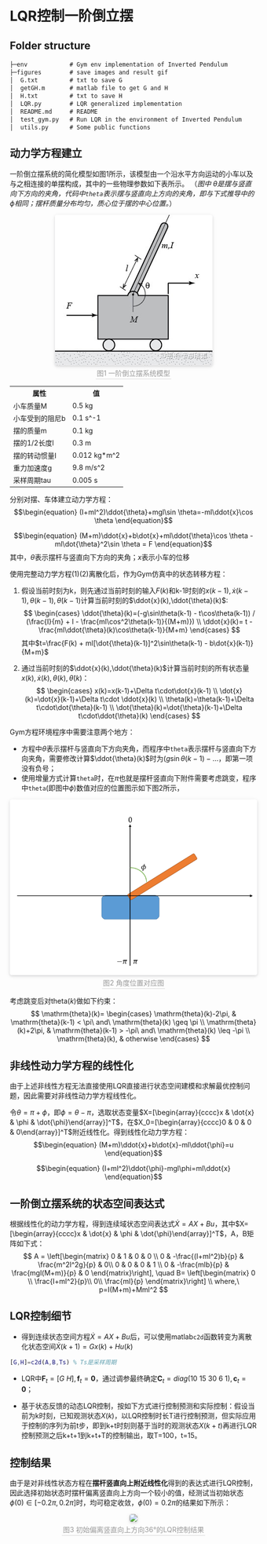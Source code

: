 # LQR控制一阶倒立摆

## Folder structure 
```
├─env            # Gym env implementation of Inverted Pendulum
├─figures        # save images and result gif
│  G.txt         # txt to save G
│  getGH.m       # matlab file to get G and H
│  H.txt         # txt to save H
│  LQR.py        # LQR generalized implementation
│  README.md     # README
│  test_gym.py   # Run LQR in the environment of Inverted Pendulum
│  utils.py      # Some public functions
```

## 动力学方程建立
一阶倒立摆系统的简化模型如图1所示，该模型由一个沿水平方向运动的小车以及与之相连接的单摆构成，其中的一些物理参数如下表所示。
（*图中 $\theta$是摆与竖直向下方向的夹角，代码中`theta`表示摆与竖直向上方向的夹角，即与下式推导中的 $\phi$相同；摆杆质量分布均匀，质心位于摆的中心位置。*）
<center>
    <img style="border-radius: 0.3125em;
    box-shadow: 0 2px 4px 0 rgba(34,36,38,.12),0 2px 10px 0 rgba(34,36,38,.08);" 
    src="./figures/system%20model.jpg">
    <br>
    <div style="color:orange; border-bottom: 1px solid #d9d9d9;
    display: inline-block;
    color: #999;
    padding: 2px;">图1 一阶倒立摆系统模型</div>
</center>

<center>

<table>
   <tr>
        <th> 属性 </th>
        <th> 值 </th>
   </tr>
   <tr>
        <td> 小车质量M </td>
        <td> 0.5 kg </td>
   </tr>
   <tr>
        <td> 小车受到的阻尼b </td>
        <td> 0.1 s^-1</td>
   </tr>
   <tr>
        <td> 摆的质量m </td>
        <td> 0.1 kg </td>
   </tr>
   <tr>
        <td> 摆的1/2长度l </td>
        <td> 0.3 m </td>
   </tr>
   <tr>
        <td> 摆的转动惯量I </td>
        <td> 0.012 kg*m^2 </td>
   </tr>
   <tr>
        <td> 重力加速度g </td>
        <td> 9.8 m/s^2 </td>
   </tr>
   <tr>
        <td> 采样周期tau </td>
        <td> 0.005 s </td>
   </tr>
</table>
</center>

分别对摆、车体建立动力学方程：
$$\begin{equation} 
(I+ml^2)\ddot{\theta}+mgl\sin \theta=-ml\ddot{x}\cos \theta 
\end{equation}$$

$$\begin{equation}
(M+m)\ddot{x}+b\dot{x}+ml\ddot{\theta}\cos \theta - ml\dot{\theta}^2\sin \theta = F 
\end{equation}$$
其中，$\theta$表示摆杆与竖直向下方向的夹角；$x$表示小车的位移

使用完整动力学方程(1)(2)离散化后，作为Gym仿真中的状态转移方程：
1. 假设当前时刻为k，则先通过当前时刻的输入$F(k)$和k-1时刻的$x(k-1), \dot{x}(k-1),\theta(k-1),\dot{\theta}(k-1)$计算当前时刻的$\ddot{x}(k),\ddot{\theta}(k)$:
$$
\begin{cases}
\ddot{\theta}(k)=(-g\sin\theta(k-1) - t\cos\theta(k-1)) / (\frac{I}{m} + l - \frac{ml\cos^2\theta(k-1)}{(M+m)})
\\
\ddot{x}(k)= t - \frac{ml\ddot{\theta}(k)\cos\theta(k-1)}{M+m}
\end{cases}
$$
其中$t=\frac{F(k) + ml[\dot{\theta}(k-1)]^2\sin\theta(k-1) - b\dot{x}(k-1)}{M+m}$

2. 通过当前时刻的$\ddot{x}(k),\ddot{\theta}(k)$计算当前时刻的所有状态量$x(k), \dot{x}(k),\theta(k),\dot{\theta}(k)$：
$$
\begin{cases}
x(k)=x(k-1)+\Delta t\cdot\dot{x}(k-1)
\\
\dot{x}(k)=\dot{x}(k-1)+\Delta t\cdot \ddot{x}(k)
\\
\theta(k)=\theta(k-1)+\Delta t\cdot\dot{\theta}(k-1)
\\
\dot{\theta}(k)=\dot{\theta}(k-1)+\Delta t\cdot\ddot{\theta}(k)
\end{cases}
$$

Gym方程环境程序中需要注意两个地方：
* 方程中$\theta$表示摆杆与竖直向下方向夹角，而程序中`theta`表示摆杆与竖直向下方向夹角，需要修改计算$\ddot{\theta}(k)$时为$(g\sin\theta(k-1) - \dots$，即第一项没有负号；
* 使用增量方式计算`theta`时，在$\pi$也就是摆杆竖直向下附件需要考虑跳变，程序中`theta`(即图中$\phi$)数值对应的位置图示如下图2所示，
<center>
    <img style="border-radius: 0.3125em;
    box-shadow: 0 2px 4px 0 rgba(34,36,38,.12),0 2px 10px 0 rgba(34,36,38,.08);" 
    src="figures\phi数值位置对应图.png">
    <br>
    <div style="color:orange; border-bottom: 1px solid #d9d9d9;
    display: inline-block;
    color: #999;
    padding: 2px;">图2 角度位置对应图</div>
</center>

考虑跳变后对$\mathrm{theta}(k)$做如下约束：
$$
\mathrm{theta}(k)=
\begin{cases}
\mathrm{theta}(k)-2\pi, & \mathrm{theta}(k-1) < \pi\ and\ \mathrm{theta}(k) \geq \pi
\\ 
\mathrm{theta}(k)+2\pi, & \mathrm{theta}(k-1) > -\pi\ and\ \mathrm{theta}(k) \leq -\pi
\\ 
\mathrm{theta}(k), & otherwise
\end{cases}
$$

## 非线性动力学方程的线性化
由于上述非线性方程无法直接使用LQR直接进行状态空间建模和求解最优控制问题，因此需要对非线性动力学方程线性化。

令$\theta=\pi+\phi$，即$\phi=\theta-\pi$，选取状态变量$X=[\begin{array}{cccc}x & \dot{x} & \phi & \dot{\phi}\end{array}]^T$，在$X_0=[\begin{array}{cccc}0 & 0 & 0 & 0\end{array}]^T$附近线性化。得到线性化动力学方程：
$$\begin{equation}
(M+m)\ddot{x}+b\dot{x}-ml\ddot{\phi}=u
\end{equation}$$

$$\begin{equation}
(I+ml^2)\ddot{\phi}-mgl\phi=ml\ddot{x}
\end{equation}$$

## 一阶倒立摆系统的状态空间表达式
根据线性化的动力学方程，得到连续域状态空间表达式$\dot{X}=AX+Bu$，其中$X=[\begin{array}{cccc}x & \dot{x} & \phi & \dot{\phi}\end{array}]^T$，A，B矩阵如下式：
$$
A =
\left[\begin{matrix}
0 & 1 & 0 & 0 \\
0 & -\frac{(I+ml^2)b}{p} & \frac{m^2l^2g}{p} & 0\\
0 & 0 & 0 & 1 \\ 
0 & -\frac{mlb}{p} & \frac{mgl(M+m)}{p} & 0
\end{matrix}\right], 
\quad B=
\left[\begin{matrix}
0  \\
\frac{I+ml^2}{p}\\
0\\ 
\frac{ml}{p}
\end{matrix}\right]
\\
where,\ p=I(M+m)+Mml^2
$$

## LQR控制细节
* 得到连续状态空间方程$\dot{X}=AX+Bu$后，可以使用matlab`c2d`函数转变为离散化状态空间$\dot{X}(k+1)=Gx(k)+Hu(k)$
```Matlab
[G,H]=c2d(A,B,Ts) % Ts是采样周期
```

* LQR中$\mathbf{F}_t=[G\ H], \mathbf{f}_t=\mathbf{0}$，通过调参最终确定$\mathbf{C}_t=diag(10\ 15\ 30\ 6\ 1), \mathbf{c}_t=\mathbf{0}$；

* 基于状态反馈的动态LQR控制，按如下方式进行控制预测和实际控制：假设当前为k时刻，已知观测状态$X(k)$，以LQR控制时长T进行控制预测，但实际应用于控制的序列为前t步，即到k+t时刻则基于当时的观测状态$X(k+t)$再进行LQR控制预测之后k+t+1到k+t+T的控制输出，取T=100，t=15。

## 控制结果
由于是对非线性状态方程在**摆杆竖直向上附近线性化**得到的表达式进行LQR控制，因此选择初始状态时摆杆偏离竖直向上方向一个较小的值，经测试当初始状态$\phi(0)\in [-0.2\pi, 0.2\pi]$时，均可稳定收敛，$\phi(0)=0.2\pi$的结果如下所示：
<center>
    <img style="border-radius: 0.3125em;
    box-shadow: 0 2px 4px 0 rgba(34,36,38,.12),0 2px 10px 0 rgba(34,36,38,.08);" 
    src="./figures/result.gif">
    <br>
    <div style="color:orange; border-bottom: 1px solid #d9d9d9;
    display: inline-block;
    color: #999;
    padding: 2px;">图3 初始偏离竖直向上方向36°的LQR控制结果</div>
</center>
